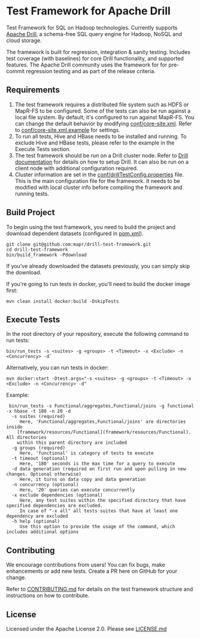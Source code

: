 # Test Framework for Apache Drill

Test Framework for SQL on Hadoop technologies. Currently supports [Apache Drill](http://drill.apache.org/), a
schema-free SQL query engine for Hadoop, NoSQL and cloud storage.

The framework is built for regression, integration & sanity testing. Includes test coverage (with baselines) for
core Drill functionality, and supported features. The Apache Drill community uses the framework for for pre-commit
regression testing and as part of the release criteria.

## Requirements

 1. The test framework requires a distributed file system such as HDFS or MapR-FS to be configured.
    Some of the tests can also be run against a local file system. By default, it's configured to
    run against MapR-FS. You can change the default behavior by modifying
    [conf/core-site.xml](conf/core-site.xml). Refer to [conf/core-site.xml.example](conf/core-site.xml.example)
    for settings.
 2. To run all tests, Hive and HBase needs to be installed and running. To exclude Hive and HBase tests,
    please refer to the example in the Execute Tests section.
 3. The test framework should be run on a Drill cluster node. Refer to
    [Drill documentation](http://drill.apache.org/docs/installing-drill-in-distributed-mode) for details
    on how to setup Drill. It can also be run on a client node with additional configuration required.
 4. Cluster information are set in the [conf/drillTestConfig.properties](conf/drillTestConfig.properties)
    file. This is the main configuration file for the framework. It needs to be modified with local
    cluster info before compiling the framework and running tests.

## Build Project

To begin using the test framework, you need to build the project and download dependent
datasets (configured in [pom.xml](framework/pom.xml)).

```
git clone git@github.com:mapr/drill-test-framework.git
cd drill-test-framework
bin/build_framework -Pdownload
```

If you've already downloaded the datasets previously, you can simply skip the download.

If you're going to run tests in docker, you'll need to build the docker image first:

```
mvn clean install docker:build -DskipTests
```

## Execute Tests

In the root directory of your repository, execute the following command to run tests:

```
bin/run_tests -s <suites> -g <groups> -t <Timeout> -x <Exclude> -n <Concurrency> -d`
```

Alternatively, you can run tests in docker:

```
mvn docker:start -Dtest.args="-s <suites> -g <groups> -t <Timeout> -x <Exclude> -n <Concurrency> -d"
```

Example:
 <pre><code> bin/run_tests -s Functional/aggregates,Functional/joins -g functional -x hbase -t 180 -n 20 -d
  -s suites (required)
     Here, 'Functional/aggregates,Functional/joins' are directories inside
    [framework/resources/Functional](framework/resources/Functional). All directories
    within this parent directory are included
  -g groups (required)
     Here, 'functional' is category of tests to execute
  -t timeout (optional)
     Here, '180' seconds is the max time for a query to execute
  -d data generation (required on first run and upon pulling in new changes. Optional otherwise)
     Here, it turns on data copy and data generation
  -n concurrency (optional)
     Here, '20' queries can execute concurrently
  -x exclude dependencies (optional)
     Here, any test suites within the specified directory that have specified dependencies are excluded.
     In case of "-x all" all tests suites that have at least one dependency are excluded
  -h help (optional)
     Use this option to provide the usage of the command, which includes additional options
</code></pre>

## Contributing

We encourage contributions from users! You can fix bugs, make enhancements or add new tests. Create a PR here on GitHub for your change.

Refer to [CONTRIBUTING.md](CONTRIBUTING.md) for details on the test framework structure and instructions on how to contribute.

## License

Licensed under the Apache License 2.0. Please see [LICENSE.md](LICENSE.md)
